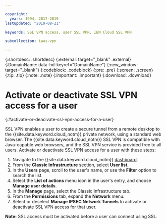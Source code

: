 ```yaml
---

copyright:
  years: 1994, 2017-2019
lastupdated: "2019-08-21"

keywords: SSL VPN access, user SSL VPN, IBM Cloud SSL VPN

subcollection: iaas-vpn

---
```


{:shortdesc: .shortdesc}
{:external: target="_blank" .external}
{:DomainName: data-hd-keyref="DomainName"} 
{:new_window: target="_blank"}
{:codeblock: .codeblock}
{:pre: .pre}
{:screen: .screen}
{:tip: .tip}
{:note: .note}
{:important: .important}
{:download: .download}

# Activate or deactivate SSL VPN access for a user
{:#activate-or-deacivate-ssl-vpn-access-for-a-user}

SSL VPN enables a user to create a secure tunnel from a remote desktop to the {{site.data.keyword.cloud_notm}} private network, using a standard web browser. The {{site.data.keyword.cloud_notm}} SSL VPN is compatible with Java-capable web browsers, and the SSL VPN service is provided free to all users. Activate or deactivate SSL VPN access for a user with these steps:

1. Navigate to the {{site.data.keyword.cloud_notm}} [dashboard](https://{DomainName}/).
1. From the **Classic Infrastructure** section, select **User list**.
1. In the **Users** page, scroll to the user's name, or use the **Filter** option to search the list.
1. Select the **List of actions** menu icon in the user's entry, and choose **Manage user details**. 
1. In the **Manage** page, select the Classic Infrastructure tab.
1. From the **Permissions** tab, expand the **Network** menu. 
1. Select or deselect **Manage IPSEC Network Tunnels** to activate or deactivate SSL VPN access for that user.

**Note:** SSL access must be activated before a user can connect using SSL.
